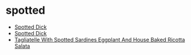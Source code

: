 # spotted

 * [Spotted Dick](index/s/spotted-dick-103210.json)
 * [Spotted Dick](index/s/spotted-dick-350956.json)
 * [Tagliatelle With Spotted Sardines Eggplant And House Baked Ricotta Salata](index/t/tagliatelle-with-spotted-sardines-eggplant-and-house-baked-ricotta-salata-232419.json)
